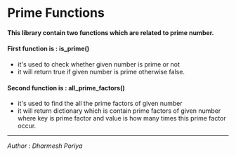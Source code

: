 # Prime Functions

#### This library contain two functions which are related to prime number.
#### First function is : is_prime()
- it's used to check whether given number is prime or not
- it will return true if given number is prime otherwise false.

#### Second function is : all_prime_factors()
- it's used to find the all the prime factors of given number
- it will return dictionary which is contain prime factors of given number where key is prime factor and value is how many times this prime factor occur.

---

*Author : Dharmesh Poriya*